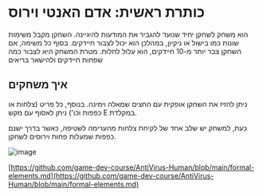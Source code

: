 # כותרת ראשית: אדם האנטי וירוס

 הוא משחק לשחקן יחיד שנועד להגביר את המודעות להיגיינה. השחקן מקבל משימות שונות כמו בישול או ניקיון, במהלכן הוא יכול לצבור חיידקים. בסוף כל משימה, אם השחקן צבר יותר מ-10 חיידקים, הוא עלול לחלות. מטרת המשחק היא לצבור כמה שפחות חיידקים ולהישאר בריאים

## איך משחקים
ניתן להזיז את השחקן אופקית עם החצים שמאלה וימינה.
בנוסף, כל פריט (צלחות או כפפות וכו') ניתן לאסוף עם מקש E במקלדת.

כעת, למשחק יש שלב אחד של לקיחת צלחות מהערימה לשטיפה, כאשר בדרך ישנם כפפות שמעלות פחות וירוסים לשחקן. 

![image](https://user-images.githubusercontent.com/74311807/234155458-493dd4c2-7a44-4671-910f-3a6b8b7b6feb.png)
 

[https://github.com/game-dev-course/AntiVirus-Human/blob/main/formal-elements.md](https://github.com/game-dev-course/AntiVirus-Human/blob/main/formal-elements.md)

